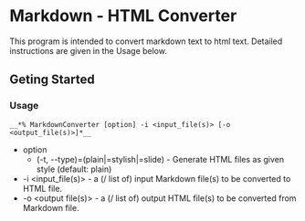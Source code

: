 # Markdown - HTML Converter
This program is intended to convert markdown text to html text. Detailed instructions are given in the Usage below.

## Geting Started

### Usage
```
__*% MarkdownConverter [option] -i <input_file(s)> [-o <output_file(s)>]*__
```
  * option  
      * (-t, --type)=(plain|=stylish|=slide)  -  Generate HTML files as given style (default: plain)  
  * -i <input_file(s)>  -  a (/ list of) input Markdown file(s) to be converted to HTML file.
  * -o <output file(s)>  -  a (/ list of) output HTML file(s) to be converted from Markdown file.  
